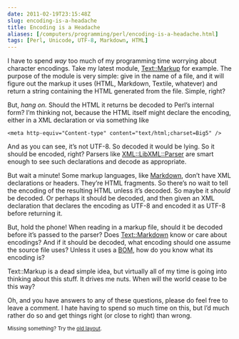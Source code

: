 ```yaml
--- 
date: 2011-02-19T23:15:48Z
slug: encoding-is-a-headache
title: Encoding is a Headache
aliases: [/computers/programming/perl/encoding-is-a-headache.html]
tags: [Perl, Unicode, UTF-8, Markdown, HTML]
---
```


<p>I have to spend <em>way</em> too much of my programming time worrying about character encodings. Take my latest module, <a href="http://github.com/theory/text-markup/">Text::Markup</a> for example. The purpose of the module is very simple: give in the name of a file, and it will figure out the markup it uses (HTML, Markdown, Textile, whatever) and return a string containing the HTML generated from the file. Simple, right?</p>

<p>But, <em>hang on.</em> Should the HTML it returns be decoded to Perl’s internal form? I’m thinking not, because the HTML itself might declare the encoding, either in a XML declaration or via something like</p>

<pre><code>&lt;meta http-equiv="Content-type" content="text/html;charset=Big5" /&gt;
</code></pre>

<p>And as you can see, it’s not UTF-8. So decoded it would be lying. So it should be encoded, right? Parsers like <a href="http://search.cpan.org/perldoc?XML::LibXML::Parser">XML::LibXML::Parser</a> are smart enough to see such declarations and decode as appropriate.</p>

<p>But wait a minute! Some markup languages, like <a href="http://daringfireball.net/projects/markdown/">Markdown</a>, don’t have XML declarations or headers. They’re HTML fragments. So there’s no wait to tell the encoding of the resulting HTML unless it’s decoded. So maybe it <em>should</em> be decoded. Or perhaps it should be decoded, and then given an XML declaration that declares the encoding as UTF-8 and encoded it as UTF-8 before returning it.</p>

<p>But, hold the phone! When reading in a markup file, should it be decoded before it’s passed to the parser? Does <a href="http://search.cpan.org/perldoc?Text::Markdown">Text::Markdown</a> know or care about encodings? And if it should be decoded, what encoding should one assume the source file uses? Unless it uses a <a href="http://en.wikipedia.org/wiki/Byte_order_mark">BOM</a>, how do you know what its encoding is?</p>

<p>Text::Markup is a dead simple idea, but virtually all of my time is going into thinking about this stuff. It drives me nuts. When will the world cease to be this way?</p>

<p>Oh, and you have answers to any of these questions, please do feel free to leave a comment. I hate having to spend so much time on this, but I’d much rather do so and get things right (or close to right) than wrong.</p>

<p class="past"><small>Missing something? Try the <a rel="nofollow" href="http://past.justatheory.com/computers/programming/perl/encoding-is-a-headache.html">old layout</a>.</small></p>


